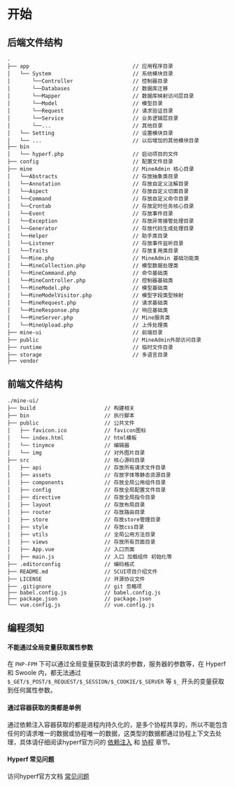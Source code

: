 # 开始
## 后端文件结构
```shell
.     
├── app                                 // 应用程序目录
│   └── System                          // 系统模块目录
│       └──Controller                   // 控制器目录
│       └──Databases                    // 数据库迁移
│       └──Mapper                       // 数据库映射访问层目录
│       └──Model                        // 模型目录
│       └──Request                      // 请求验证目录
│       └──Service                      // 业务逻辑层目录
│       └──...                          // 其他目录
│   └── Setting                         // 设置模块目录
│   └── ...                             // 以后增加的其他模块目录
├── bin                                 
│   └── hyperf.php                      // 启动项目的文件
├── config                              // 配置文件目录
├── mine                                // MineAdmin 核心目录
│   └──Abstracts                        // 存放抽象类目录
│   └──Annotation                       // 存放自定义注解目录
│   └──Aspect                           // 存放自定义切面目录
│   └──Command                          // 存放自定义命令目录
│   └──Crontab                          // 存放定时任务核心目录
│   └──Event                            // 存放事件目录
│   └──Exception                        // 存放异常接管处理目录
│   └──Generator                        // 存放代码生成处理目录
│   └──Helper                           // 助手类目录
│   └──Listener                         // 存放事件监听目录
│   └──Traits                           // 存放复用类目录
│   └──Mine.php                         // MineAdmin 基础功能类
│   └──MineCollection.php               // 模型数据处理类
│   └──MineCommand.php                  // 命令基础类
│   └──MineController.php               // 控制器基础类
│   └──MineModel.php                    // 模型基础类
│   └──MineModelVisitor.php             // 模型字段类型映射
│   └──MineRequest.php                  // 请求基础类
│   └──MineResponse.php                 // 响应基础类
│   └──MineServer.php                   // Mine服务类
│   └──MineUpload.php                   // 上传处理类
├── mine-ui                             // 前端目录
├── public                              // MineAdmin外部访问目录
├── runtime                             // 临时文件目录
├── storage                             // 多语言目录  
├── vendor
```

## 前端文件结构
```shell
./mine-ui/
├── build                      // 构建相关  
├── bin                        // 执行脚本
├── public                     // 公共文件
│   ├── favicon.ico            // favicon图标
│   └── index.html             // html模板
│   └── tinymce                // 编辑器
│   └── img                    // 对外图片目录
├── src                        // 核心源码目录
│   ├── api                    // 存放所有请求文件目录
│   ├── assets                 // 存放字体等静态资源目录
│   ├── components             // 存放全局公用组件目录
│   ├── config                 // 存放全局配置文件目录
│   ├── directive              // 存放全局指令目录
│   ├── layout                 // 存放布局目录
│   ├── router                 // 存放路由目录
│   ├── store                  // 存放store管理目录
│   ├── style                  // 存放css目录
│   ├── utils                  // 全局公用方法目录
│   ├── views                  // 存放所有页面目录
│   ├── App.vue                // 入口页面
│   ├── main.js                // 入口 加载组件 初始化等
├── .editorconfig              // 编码格式
├── README.md                  // SCUI项目介绍文件
├── LICENSE                    // 开源协议文件
├── .gitignore                 // git 忽略项
├── babel.config.js            // babel.config.js
├── package.json               // package.json
└── vue.config.js              // vue.config.js
```

## 编程须知

#### 不能通过全局变量获取属性参数
在 `PHP-FPM` 下可以通过全局变量获取到请求的参数，服务器的参数等，在 Hyperf 和 Swoole 内，都无法通过 `$_GET/$_POST/$_REQUEST/$_SESSION/$_COOKIE/$_SERVER` 等 `$_` 开头的变量获取到任何属性参数。

#### 通过容器获取的类都是单例
通过依赖注入容器获取的都是进程内持久化的，是多个协程共享的，所以不能包含任何的请求唯一的数据或协程唯一的数据，这类型的数据都通过协程上下文去处理，具体请仔细阅读hyperf官方问的 <a href="https://hyperf.wiki/2.2/#/zh-cn/di" target="_blank">依赖注入</a> 和 <a href="https://hyperf.wiki/2.2/#/zh-cn/coroutine" target="_blank">协程</a> 章节。

#### Hyperf 常见问题
访问hyperf官方文档 <a href="https://hyperf.wiki/2.2/#/zh-cn/quick-start/questions" target="_blank">常见问题</a>